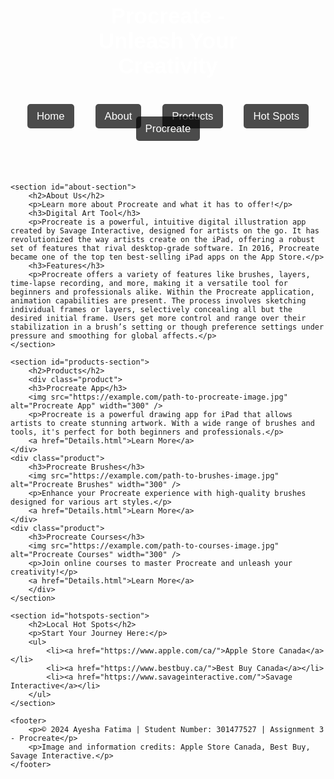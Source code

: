 <!DOCTYPE html>
<html lang="en">
<head>
    <meta charset="UTF-8">
    <meta name="viewport" content="width=device-width, initial-scale=1.0">
    <title>Procreate - Unleash Your Creativity</title>
    <style>
        body {
            font-family: Arial, sans-serif;
            width: 980px;
            margin: 0 auto;
        }
        header {
            position: relative;
            height: 300px; /* Adjust the height based on the image size */
            background: url('https://css-tricks.com/wp-content/uploads/2020/01/procreate-logo.png') no-repeat center center;
            background-size: cover;
            text-align: center;
            color: white;
        }
        header h1 {
            position: absolute;
            top: 20px;
            left: 50%;
            transform: translateX(-50%);
            font-size: 2.5em;
            font-weight: bold;
        }
        nav {
            position: absolute;
            bottom: 20px;
            width: 100%;
            text-align: center;
        }
        nav a {
            margin: 0 15px;
            padding: 10px 15px;
            background-color: rgba(0, 0, 0, 0.7); /* Semi-transparent background for better visibility */
            color: white;
            text-decoration: none;
            font-size: 1.2em;
            border-radius: 5px;
            transition: background-color 0.3s ease;
        }
        nav a:hover {
            background-color: rgba(255, 255, 255, 0.3);
        }
        h2, h3 {
            text-align: center;
        }
        #about-section, #products-section, #hotspots-section {
            padding: 20px;
            border-bottom: 1px solid #ddd;
        }
        .image-container {
            display: flex;
            justify-content: space-around;
            padding: 10px;
        }
        .product-image {
            width: 300px;
            height: 200px;
            background-color: #ddd;
        }
        footer {
            text-align: center;
            margin: 20px 0;
        }
    </style>
</head>
<body>
    <header>
        <h1>Procreate - Unleash Your Creativity</h1>
        <nav>
            <a href="#about-section">Home</a>
            <a href="#about-section">About</a>
            <a href="#products-section">Products</a>
            <a href="#hotspots-section">Hot Spots</a>
            <a href="#procreate">Procreate</a>
        </nav>
    </header>

    <section id="about-section">
        <h2>About Us</h2>
        <p>Learn more about Procreate and what it has to offer!</p>
        <h3>Digital Art Tool</h3>
        <p>Procreate is a powerful, intuitive digital illustration app created by Savage Interactive, designed for artists on the go. It has revolutionized the way artists create on the iPad, offering a robust set of features that rival desktop-grade software. In 2016, Procreate became one of the top ten best-selling iPad apps on the App Store.</p>
        <h3>Features</h3>
        <p>Procreate offers a variety of features like brushes, layers, time-lapse recording, and more, making it a versatile tool for beginners and professionals alike. Within the Procreate application, animation capabilities are present. The process involves sketching individual frames or layers, selectively concealing all but the desired initial frame. Users get more control and range over their stabilization in a brush’s setting or though preference settings under pressure and smoothing for global affects.</p>
    </section>

    <section id="products-section">
        <h2>Products</h2>
        <div class="product">
        <h3>Procreate App</h3>
        <img src="https://example.com/path-to-procreate-image.jpg" alt="Procreate App" width="300" />
        <p>Procreate is a powerful drawing app for iPad that allows artists to create stunning artwork. With a wide range of brushes and tools, it's perfect for both beginners and professionals.</p>
        <a href="Details.html">Learn More</a>
    </div>
    <div class="product">
        <h3>Procreate Brushes</h3>
        <img src="https://example.com/path-to-brushes-image.jpg" alt="Procreate Brushes" width="300" />
        <p>Enhance your Procreate experience with high-quality brushes designed for various art styles.</p>
        <a href="Details.html">Learn More</a>
    </div>
    <div class="product">
        <h3>Procreate Courses</h3>
        <img src="https://example.com/path-to-courses-image.jpg" alt="Procreate Courses" width="300" />
        <p>Join online courses to master Procreate and unleash your creativity!</p>
        <a href="Details.html">Learn More</a>
        </div>
    </section>

    <section id="hotspots-section">
        <h2>Local Hot Spots</h2>
        <p>Start Your Journey Here:</p>
        <ul>
            <li><a href="https://www.apple.com/ca/">Apple Store Canada</a></li>
            <li><a href="https://www.bestbuy.ca/">Best Buy Canada</a></li>
            <li><a href="https://www.savageinteractive.com/">Savage Interactive</a></li>
        </ul>
    </section>

    <footer>
        <p>© 2024 Ayesha Fatima | Student Number: 301477527 | Assignment 3 - Procreate</p>
        <p>Image and information credits: Apple Store Canada, Best Buy, Savage Interactive.</p>
    </footer>
</body>
</html>
